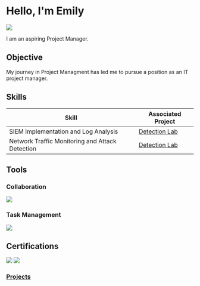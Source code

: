 # Hello, I'm Emily
<a href="https://linkedin.com/in/Emily-Hammel-813655292"><img src="https://img.shields.io/badge/-LinkedIn-0072b1?&style=for-the-badge&logo=linkedin&logoColor=white" /></a>


I am an aspiring Project Manager.

## Objective


My journey in Project Managment has led me to pursue a position as an IT project manager.

## Skills


| Skill                                         | Associated Project         |
|-----------------------------------------------|----------------------------|
| SIEM Implementation and Log Analysis          | <a href="https://google.com">Detection Lab</a>|
| Network Traffic Monitoring and Attack Detection | <a href="https://google.com">Detection Lab</a>|


## Tools


### Collaboration
<div>
    <img src="https://img.shields.io/badge/-Smartsheet-2E7D32?&style=for-the-badge&logo=Smartsheet&logoColor=white" />
</div>

### Task Management
<div>
    <img src="https://img.shields.io/badge/-monday.com-0074CC?&style=for-the-badge&logo=monday.com&logoColor=white" />
</div>


## Certifications

<div>
  <img src="https://img.shields.io/badge/-CIPM-4B8BBE?&style=for-the-badge&logo=Certification&logoColor=white" />
  <a href="https://grow.google/certificates/project-management/?utm_source=google&utm_medium=paidsearch&utm_campaign=ha-sem-bk-pjm-phr__geo--US&utm_term=google%20project%20management%20certificate&gad_source=1&gclid=Cj0KCQjw1Yy5BhD-ARIsAI0RbXZ0ICDxXUAyTsLBotGZPQnNg1mSEPNCeJXYxcgJV0lNNtoaC_KGN1MaAlB4EALw_wcB"><img src="https://img.shields.io/badge/-Google%20Project%20Manager-4285F4?&style=for-the-badge&logo=Google&logoColor=white" />
</div>

### Projects
